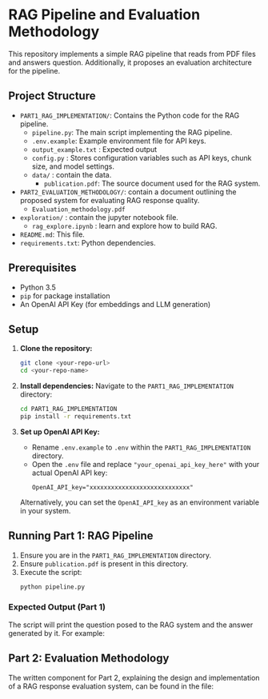 # RAG Pipeline and Evaluation Methodology 
This repository implements a simple RAG pipeline that reads from PDF files and answers question. Additionally, it proposes an evaluation architecture for the pipeline.


## Project Structure

-   `PART1_RAG_IMPLEMENTATION/`: Contains the Python code for the RAG pipeline.
    -   `pipeline.py`: The main script implementing the RAG pipeline.
    -   `.env.example`: Example environment file for API keys.
    -   `output_example.txt` : Expected output
    -   `config.py` : Stores configuration variables such as API keys, chunk size, and model settings.
    -   `data/` : contain the data.
        -   `publication.pdf`: The source document used for the RAG system.
-   `PART2_EVALUATION_METHODOLOGY/`: contain a document outlining the proposed system for evaluating RAG response quality.
    -   `Evaluation_methodology.pdf`
-   `exploration/` : contain the jupyter notebook file.
    - `rag_explore.ipynb` : learn and explore how to build RAG.
-   `README.md`: This file.
-   `requirements.txt`: Python dependencies.

## Prerequisites

-   Python 3.5
-   `pip` for package installation
-   An OpenAI API Key (for embeddings and LLM generation)

## Setup

1.  **Clone the repository:**
    ```bash
    git clone <your-repo-url>
    cd <your-repo-name>
    ```


2.  **Install dependencies:**
    Navigate to the `PART1_RAG_IMPLEMENTATION` directory:
    ```bash
    cd PART1_RAG_IMPLEMENTATION
    pip install -r requirements.txt
    ```

3.  **Set up OpenAI API Key:**
    -   Rename `.env.example` to `.env` within the `PART1_RAG_IMPLEMENTATION` directory.
    -   Open the `.env` file and replace `"your_openai_api_key_here"` with your actual OpenAI API key:
        ```
        OpenAI_API_key="xxxxxxxxxxxxxxxxxxxxxxxxxxxx"
        ```
    Alternatively, you can set the `OpenAI_API_key` as an environment variable in your system.

## Running Part 1: RAG Pipeline

1.  Ensure you are in the `PART1_RAG_IMPLEMENTATION` directory.
2.  Ensure `publication.pdf` is present in this directory.
3.  Execute the script:
    ```bash
    python pipeline.py
    ```

### Expected Output (Part 1)

The script will print the question posed to the RAG system and the answer generated by it. For example:


## Part 2: Evaluation Methodology

The written component for Part 2, explaining the design and implementation of a RAG response evaluation system, can be found in the file:

